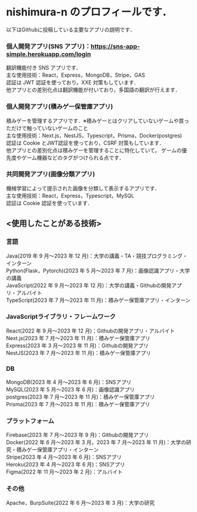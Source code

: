 # nishimura-n のプロフィールです．
 以下はGithubに投稿している主要なアプリの説明です．

### 個人開発アプリ(SNS アプリ)：https://sns-app-simple.herokuapp.com/login

翻訳機能付き SNS アプリです．<br>
主な使用技術：React，Express，MongoDB，Stripe，GAS<br>
認証は JWT 認証を使っており，XXE 対策もしています．<br>
他アプリとの差別化点は翻訳機能が付いており，多国語の翻訳が行えます．

### 個人開発アプリ(積みゲー保管庫アプリ)

積みゲーを管理するアプリです．※積みゲーとはクリアしていないゲームや買っただけで触っていないゲームのこと<br>
主な使用技術：Next.js，NestJS，Typescript，Prisma，Docker(postgres)<br>
認証は Cookie とJWT認証を使っており，CSRF 対策もしています．<br>
他アプリとの差別化点は積みゲーを管理することに特化していて，
ゲームの優先度やゲーム機器などのタグがつけられる点です．

### 共同開発アプリ(画像分類アプリ)

機械学習によって提示された画像を分類して表示するアプリです．<br>
主な使用技術：React，Express，Typescript，MySQL<br>
認証は Cookie 認証を使っています．<br>

## <使用したことがある技術>
### 言語
Java(2019 年 9 月〜2023 年 12 月)：大学の講義・TA・競技プログラミング・インターン<br>
Python(Flask，Pytorch)(2023 年 5 月〜2023 年 7 月)：画像認識アプリ・大学の講義<br>
JavaScript(2022 年 9 月〜2023 年 12 月)：大学の講義・Githubの開発アプリ・アルバイト<br>
TypeScript(2023 年 7 月〜2023 年 11 月)：積みゲー保管庫アプリ・インターン<br>
### JavaScriptライブラリ・フレームワーク
React(2022 年 9 月〜2023 年 12 月)：Githubの開発アプリ・アルバイト<br>
Next.js(2023 年 7 月〜2023 年 11 月)：積みゲー保管庫アプリ<br>
Express(2023 年 3 月〜2023 年 11 月)：Githubの開発アプリ<br>
NestJS(2023 年 7 月〜2023 年 11 月)：積みゲー保管庫アプリ<br>
### DB
MongoDB(2023 年 4 月〜2023 年 6 月)：SNSアプリ<br>
MySQL(2023 年 5 月〜2023 年 6 月)：画像認識アプリ<br>
postgres(2023 年 7 月〜2023 年 11 月)：積みゲー保管庫アプリ<br>
Prisma(2023 年 7 月〜2023 年 11 月)：積みゲー保管庫アプリ<br>
### プラットフォーム
Firebase(2023 年 7 月〜2023 年 9 月)：Githubの開発アプリ<br>
Docker(2022 年 6 月〜2023 年 3 月，2023 年 7 月〜2023 年 11 月)：大学の研究・積みゲー保管庫アプリ・インターン<br>
Stripe(2023 年 4 月〜2023 年 6 月)：SNSアプリ<br>
Heroku(2023 年 4 月〜2023 年 6 月)：SNSアプリ<br>
Figma(2022 年 11 月〜2023 年 2 月)：アルバイト<br>
### その他
Apache，BurpSuite(2022 年 6 月〜2023 年 3 月)：大学の研究
